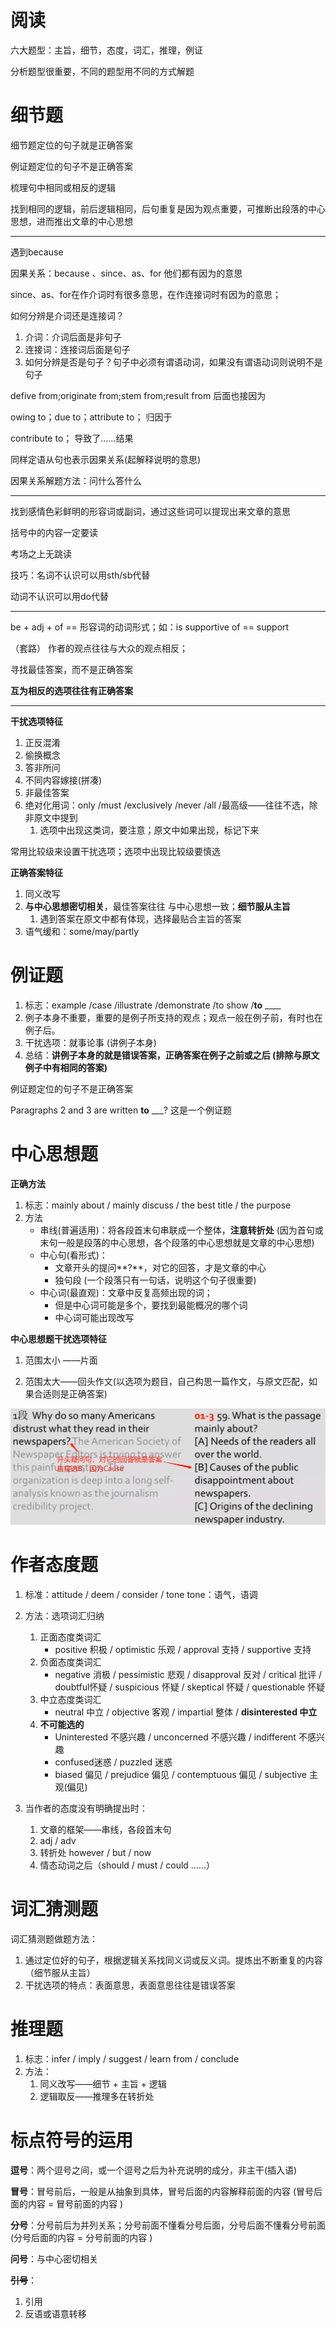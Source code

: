 

# 阅读



六大题型：主旨，细节，态度，词汇，推理，例证

分析题型很重要，不同的题型用不同的方式解题



# 细节题



细节题定位的句子就是正确答案

例证题定位的句子不是正确答案



梳理句中相同或相反的逻辑

找到相同的逻辑，前后逻辑相同，后句重复是因为观点重要，可推断出段落的中心思想，进而推出文章的中心思想









---------------------

遇到because

因果关系：because 、since、as、for 他们都有因为的意思

since、as、for在作介词时有很多意思，在作连接词时有因为的意思；



如何分辨是介词还是连接词？

1. 介词：介词后面是非句子
2. 连接词：连接词后面是句子  
3. 如何分辨是否是句子？句子中必须有谓语动词，如果没有谓语动词则说明不是句子

defive from;originate from;stem from;result from 后面也接因为



owing to；due to；attribute to；  归因于

contribute to；  导致了……结果



同样定语从句也表示因果关系(起解释说明的意思)





因果关系解题方法：问什么答什么

 



-----------------------

找到感情色彩鲜明的形容词或副词，通过这些词可以提现出来文章的意思

括号中的内容一定要读

考场之上无跳读



技巧：名词不认识可以用sth/sb代替

动词不认识可以用do代替



-------------------

be + adj + of == 形容词的动词形式；如：is supportive of == support

（套路）  作者的观点往往与大众的观点相反；



寻找最佳答案，而不是正确答案



**互为相反的选项往往有正确答案**

------------------------









**干扰选项特征**

1. 正反混淆
2. 偷换概念
3. 答非所问
4. 不同内容嫁接(拼凑)
5. 非最佳答案
6. 绝对化用词：only /must /exclusively /never /all /最高级——往往不选，除非原文中提到
   1. 选项中出现这类词，要注意；原文中如果出现，标记下来



常用比较级来设置干扰选项；选项中出现比较级要慎选





**正确答案特征**

1. 同义改写
2. **与中心思想密切相关**，最佳答案往往 与中心思想一致；**细节服从主旨**
   1. 遇到答案在原文中都有体现，选择最贴合主旨的答案
3. 语气缓和：some/may/partly





# 例证题

1. 标志：example /case /illustrate /demonstrate /to show /**to** ____
2. 例子本身不重要，重要的是例子所支持的观点；观点一般在例子前，有时也在例子后。
3. 干扰选项：就事论事 (讲例子本身)
4. 总结：**讲例子本身的就是错误答案，正确答案在例子之前或之后   (排除与原文例子中有相同的答案)**



例证题定位的句子不是正确答案







Paragraphs 2 and 3 are written **to** ___?   这是一个例证题









# 中心思想题

**正确方法**

1. 标志：mainly about / mainly  discuss / the best title / the purpose
2. 方法 
   - 串线(普遍适用)：将各段首末句串联成一个整体，**注意转折处**  (因为首句或末句一般是段落的中心思想，各个段落的中心思想就是文章的中心思想)
   - 中心句(看形式)：
     - 文章开头的提问**?**，对它的回答，才是文章的中心   
     - 独句段  (一个段落只有一句话，说明这个句子很重要)
   - 中心词(最直观)：文章中反复高频出现的词； 
     - 但是中心词可能是多个，要找到最能概况的哪个词
     - 中心词可能出现改写



**中心思想题干扰选项特征**

1. 范围太小 ——片面

2. 范围太大——回头作文(以选项为题目，自己构思一篇作文，与原文匹配，如果合适则是正确答案)

   









![1678447875302](唐迟阅读.assets/1678447875302.png)











# 作者态度题

1. 标准：attitude / deem / consider / tone   tone：语气，语调
2. 方法：选项词汇归纳
   1. 正面态度类词汇
      - positive 积极 / optimistic 乐观 / approval 支持 / supportive 支持
   2. 负面态度类词汇
      - negative 消极 / pessimistic 悲观 / disapproval 反对 / critical 批评 / doubtful怀疑 / suspicious 怀疑 / skeptical 怀疑 / questionable 怀疑
   3. 中立态度类词汇
      -  neutral 中立 / objective 客观 / impartial 整体 / **disinterested 中立**
   4. **不可能选的**
      - Uninterested 不感兴趣 / unconcerned 不感兴趣 / indifferent 不感兴趣  
      - confused迷惑 / puzzled 迷惑 
      - biased 偏见 / prejudice 偏见 / contemptuous 偏见 / subjective 主观(偏见)



3. 当作者的态度没有明确提出时：
   1. 文章的框架——串线，各段首末句
   2. adj / adv
   3. 转折处 however / but / now
   4. 情态动词之后（should / must / could ……）





# 词汇猜测题





词汇猜测题做题方法：

1. 通过定位好的句子，根据逻辑关系找同义词或反义词。提炼出不断重复的内容（细节服从主旨）
2. 干扰选项的特点：表面意思，表面意思往往是错误答案









# 推理题



1. 标志：infer / imply / suggest / learn from / conclude
2. 方法：
   1. 同义改写——细节 + 主旨 + 逻辑
   2. 逻辑取反——推理多在转折处



  

 

# 标点符号的运用



**逗号**：两个逗号之间，或一个逗号之后为补充说明的成分，非主干(插入语)



**冒号**：冒号前后，一般是从抽象到具体，冒号后面的内容解释前面的内容 (冒号后面的内容 = 冒号前面的内容  )



**分号**：分号前后为并列关系；分号前面不懂看分号后面，分号后面不懂看分号前面 (分号后面的内容 = 分号前面的内容  )

 

**问号**：与中心密切相关

~~**引号**~~：

1. 引用
2. 反语或语意转移



